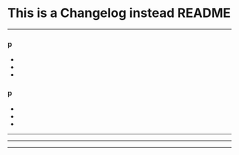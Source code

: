 # This is a Changelog instead README
---------------------------------------------

### p
- 
- 
- 

### p
- 
- 
- 

---------------------------------------------

---------------------------------------------

---------------------------------------------

